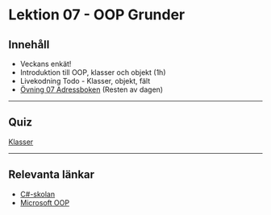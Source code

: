 # Lektion 07 - OOP Grunder

## Innehåll

* Veckans enkät!
* Introduktion till OOP, klasser och objekt (1h)
* Livekodning Todo - Klasser, objekt, fält 
* [Övning 07 Adressboken](./exercises07_2.md) (Resten av dagen)
---

## Quiz

[Klasser](quiz_classes.md)

---

## Relevanta länkar

* [C#-skolan](https://csharpskolan.se/article/klasser-en-introduktion/)
* [Microsoft OOP](https://learn.microsoft.com/en-us/dotnet/csharp/fundamentals/tutorials/oop)
